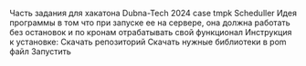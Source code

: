 Часть задания для хакатона Dubna-Tech 2024 case tmpk Scheduller
Идея программы в том что при запуске ее на сервере, она должна работать без остановок и по кронам отрабатывать свой функционал
Инструкция к установке: Скачать репозиторий Скачать нужные библиотеки в pom файл Запустить
